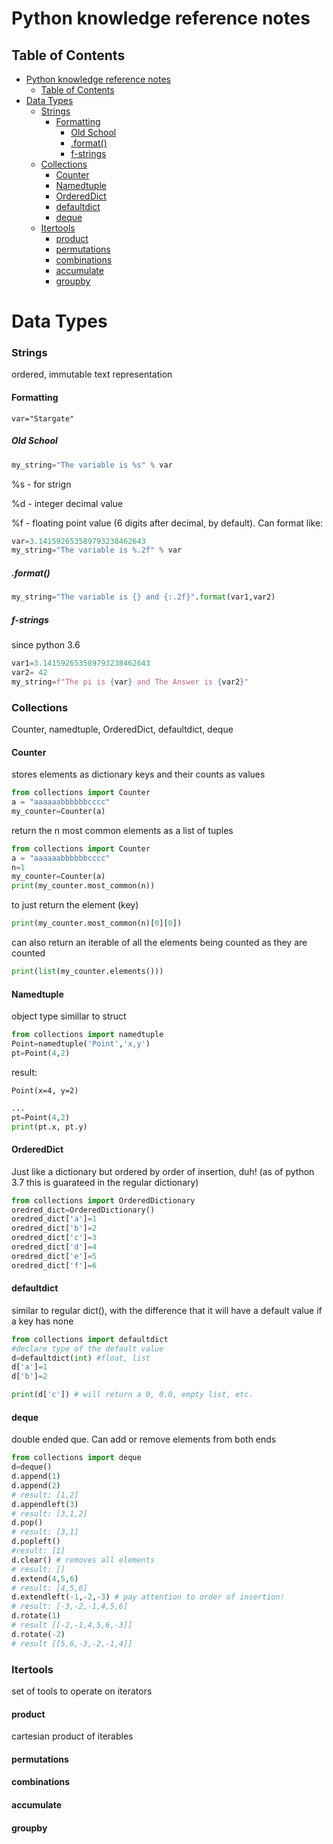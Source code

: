 # Python knowledge reference notes 

## Table of Contents
- [Python knowledge reference notes](#python-knowledge-reference-notes)
  - [Table of Contents](#table-of-contents)
- [Data Types](#data-types)
    - [Strings](#strings)
      - [Formatting](#formatting)
        - [Old School](#old-school)
        - [.format()](#format)
        - [f-strings](#f-strings)
    - [Collections](#collections)
      - [Counter](#counter)
      - [Namedtuple](#namedtuple)
      - [OrderedDict](#ordereddict)
      - [defaultdict](#defaultdict)
      - [deque](#deque)
    - [Itertools](#itertools)
      - [product](#product)
      - [permutations](#permutations)
      - [combinations](#combinations)
      - [accumulate](#accumulate)
      - [groupby](#groupby)
   


# Data Types

### Strings 
ordered, immutable text representation

#### Formatting
``` pyrhon
var="Stargate"
```
##### Old School
``` python
my_string="The variable is %s" % var
```

%s - for strign

%d - integer decimal value

%f - floating point value (6 digits after decimal, by default). Can format like:
``` python
var=3.141592653589793238462643
my_string="The variable is %.2f" % var
```

##### .format()
``` python
my_string="The variable is {} and {:.2f}".format(var1,var2)
```

##### f-strings 
since python 3.6
``` python
var1=3.141592653589793238462643
var2= 42
my_string=f"The pi is {var} and The Answer is {var2}"
```
### Collections 
Counter, namedtuple, OrderedDict, defaultdict, deque


#### Counter 
stores elements as dictionary keys and their counts as values
``` python
from collections import Counter
a = "aaaaaabbbbbbcccc"
my_counter=Counter(a)
```
return the n most common elements as a list of tuples 
``` python
from collections import Counter
a = "aaaaaabbbbbbcccc"
n=1
my_counter=Counter(a)
print(my_counter.most_common(n))
```
to just return the element (key)
``` python
print(my_counter.most_common(n)[0][0])
```
can also return an iterable of all the elements being counted as they are counted 
``` python
print(list(my_counter.elements()))

```

#### Namedtuple
object type simillar to struct 

``` python 
from collections import namedtuple
Point=namedtuple('Point','x,y')
pt=Point(4,2)
```
result:
```
Point(x=4, y=2)
```
``` python 
...
pt=Point(4,2)
print(pt.x, pt.y)
```

#### OrderedDict
Just like a dictionary but ordered by order of insertion, duh! (as of python 3.7 this is guarateed in the regular dictionary)
``` python 
from collections import OrderedDictionary
oredred_dict=OrderedDictionary()
oredred_dict['a']=1
oredred_dict['b']=2
oredred_dict['c']=3
oredred_dict['d']=4
oredred_dict['e']=5
oredred_dict['f']=6
```

#### defaultdict
similar to regular dict(), with the difference that it will have a default value if a key has none
``` python 
from collections import defaultdict
#declare type of the default value 
d=defaultdict(int) #float, list 
d['a']=1
d['b']=2

print(d['c']) # will return a 0, 0.0, empty list, etc.
```

#### deque
double ended que. Can add or remove elements from both ends 
``` python 
from collections import deque
d=deque()
d.append(1)
d.append(2)
# result: [1,2]
d.appendleft(3)
# result: [3,1,2]
d.pop()
# result: [3,1]
d.popleft()
#result: [1]
d.clear() # removes all elements 
# result: []
d.extend(4,5,6) 
# result: [4,5,6]
d.extendleft(-1,-2,-3) # pay attention to order of insertion!
# result: [-3,-2,-1,4,5,6]
d.rotate(1)
# result [[-2,-1,4,5,6,-3]]
d.rotate(-2)
# result [[5,6,-3,-2,-1,4]]
```
### Itertools
set of tools to operate on iterators 
#### product 
cartesian product of iterables

#### permutations
#### combinations
#### accumulate
#### groupby 

